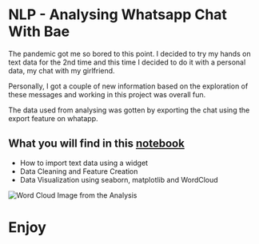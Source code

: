 # NLP - Analysing Whatsapp Chat With Bae

The pandemic got me so bored to this point. I decided to try my hands on text data for the 2nd time and this time I decided to do it with a personal data, my chat with my girlfriend.

Personally, I got a couple of new information based on the exploration of these messages and working in this project was overall fun.

The data used from analysing was gotten by exporting the chat using the export feature on whatapp.

## What you will find in this [notebook](https://github.com/francisatoyebi/NLP---Whatsapp-Chat/blob/master/WhatsApp%20Chat%20Analysis%20WordCloud.ipynb)
- How to import text data using a widget
- Data Cleaning and Feature Creation
- Data Visualization using seaborn, matplotlib and WordCloud

![Word Cloud Image from the Analysis](personal_data/picc.jpg)

# Enjoy
